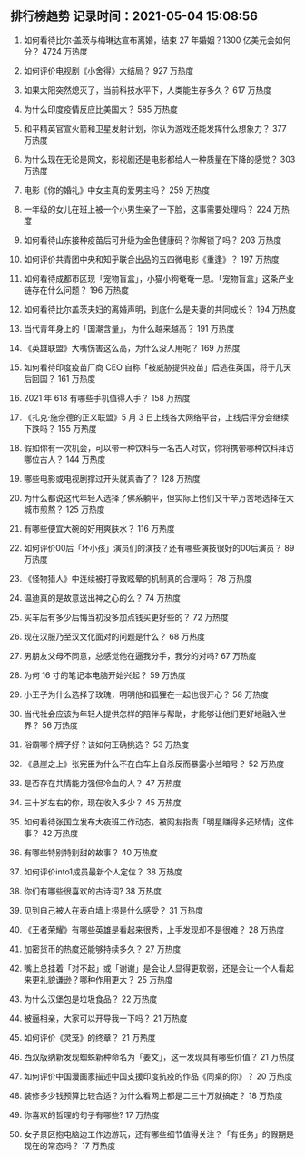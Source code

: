 
## 排行榜趋势 记录时间：2021-05-04 15:08:56
  
  1. 如何看待比尔·盖茨与梅琳达宣布离婚，结束 27 年婚姻？1300 亿美元会如何分？ 4724 万热度
    
  2. 如何评价电视剧《小舍得》大结局？ 927 万热度
    
  3. 如果太阳突然熄灭了，当前科技水平下，人类能生存多久？ 617 万热度
    
  4. 为什么印度疫情反应比美国大？ 585 万热度
    
  5. 和平精英官宣火箭和卫星发射计划，你认为游戏还能发挥什么想象力？ 377 万热度
    
  6. 为什么现在无论是网文，影视剧还是电影都给人一种质量在下降的感觉？ 303 万热度
    
  7. 电影《你的婚礼》中女主真的爱男主吗？ 259 万热度
    
  8. 一年级的女儿在班上被一个小男生亲了一下脸，这事需要处理吗？ 224 万热度
    
  9. 如何看待山东接种疫苗后可升级为金色健康码？你解锁了吗？ 203 万热度
    
  10. 如何评价共青团中央和知乎联合出品的五四微电影《重逢》？ 197 万热度
    
  11. 如何看待成都市区现「宠物盲盒」，小猫小狗奄奄一息。「宠物盲盒」这条产业链存在什么问题？ 196 万热度
    
  12. 如何看待比尔盖茨夫妇的离婚声明，到底什么是夫妻的共同成长？ 194 万热度
    
  13. 当代青年身上的「国潮含量」，为什么越来越高？ 191 万热度
    
  14. 《英雄联盟》大嘴伤害这么高，为什么没人用呢？ 169 万热度
    
  15. 如何看待印度疫苗厂商 CEO 自称「被威胁提供疫苗」后逃往英国，将于几天后回国？ 161 万热度
    
  16. 2021 年 618 有哪些手机值得入手？ 158 万热度
    
  17. 《扎克·施奈德的正义联盟》5 月 3 日上线各大网络平台，上线后评分会继续下跌吗？ 155 万热度
    
  18. 假如你有一次机会，可以带一种饮料与一名古人对饮，你将携带哪种饮料拜访哪位古人？ 144 万热度
    
  19. 哪些电影或电视剧撑过开头就真香了？ 128 万热度
    
  20. 为什么都说这代年轻人选择了佛系躺平，但实际上他们又千辛万苦地选择在大城市煎熬？ 125 万热度
    
  21. 有哪些便宜大碗的好用爽肤水？ 116 万热度
    
  22. 如何评价00后「坏小孩」演员们的演技？还有哪些演技很好的00后演员？ 89 万热度
    
  23. 《怪物猎人》中连续被打导致眩晕的机制真的合理吗？ 78 万热度
    
  24. 温迪真的是故意送出神之心的么？ 74 万热度
    
  25. 买车后有多少后悔当初没多加点钱买更好些的？ 72 万热度
    
  26. 现在汉服乃至汉文化面对的问题是什么？ 68 万热度
    
  27. 男朋友父母不同意，总感觉他在逼我分手，我分的对吗? 67 万热度
    
  28. 为何 16 寸的笔记本电脑开始兴起？ 59 万热度
    
  29. 小王子为什么选择了玫瑰，明明他和狐狸在一起也很开心？ 58 万热度
    
  30. 当代社会应该为年轻人提供怎样的陪伴与帮助，才能够让他们更好地融入世界？ 56 万热度
    
  31. 浴霸哪个牌子好？该如何正确挑选？ 53 万热度
    
  32. 《悬崖之上》张宪臣为什么不在白车上自杀反而暴露小兰暗号？ 52 万热度
    
  33. 是否存在共情能力强但冷血的人？ 47 万热度
    
  34. 三十岁左右的你，现在收入多少？ 45 万热度
    
  35. 如何看待张国立发布大夜班工作动态，被网友指责「明星赚得多还矫情」这件事？ 42 万热度
    
  36. 有哪些特别特别甜的故事？ 40 万热度
    
  37. 如何评价into1成员最新个人定位？ 38 万热度
    
  38. 你们有哪些很喜欢的古诗词? 38 万热度
    
  39. 见到自己被人在表白墙上捞是什么感受？ 31 万热度
    
  40. 《王者荣耀》有哪些英雄是看起来很秀，上手发现却不是很难？ 28 万热度
    
  41. 加密货币的热度还能够持续多久？ 27 万热度
    
  42. 嘴上总挂着「对不起」或「谢谢」是会让人显得更软弱，还是会让一个人看起来更礼貌谦逊？哪种作用更大？ 25 万热度
    
  43. 为什么汉堡包是垃圾食品？ 22 万热度
    
  44. 被逼相亲，大家可以开导我一下吗？ 21 万热度
    
  45. 如何评价《灵笼》的终章？ 21 万热度
    
  46. 西双版纳新发现蜘蛛新种命名为「姜文」，这一发现具有哪些价值？ 21 万热度
    
  47. 如何评价中国漫画家描述中国支援印度抗疫的作品《同桌的你》？ 20 万热度
    
  48. 装修多少钱预算比较合适？为什么看网上都是二三十万就搞定？ 18 万热度
    
  49. 你喜欢的哲理的句子有哪些? 17 万热度
    
  50. 女子景区抱电脑边工作边游玩，还有哪些细节值得关注？「有任务」的假期是现在的常态吗？ 17 万热度
    